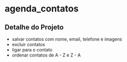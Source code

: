 # agenda_contatos


## Detalhe do Projeto
- salvar contatos com nome, email, telefone e imagens
- excluir contatos
- ligar para o contato
- ordenar contatos de A - Z e Z - A
